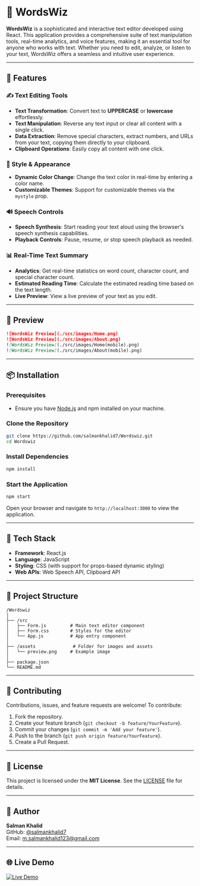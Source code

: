 # 📝 WordsWiz

**WordsWiz** is a sophisticated and interactive text editor developed using React. This application provides a comprehensive suite of text manipulation tools, real-time analytics, and voice features, making it an essential tool for anyone who works with text. Whether you need to edit, analyze, or listen to your text, WordsWiz offers a seamless and intuitive user experience.

---

## 🚀 Features

### ✍️ Text Editing Tools

- **Text Transformation**: Convert text to **UPPERCASE** or **lowercase** effortlessly.
- **Text Manipulation**: Reverse any text input or clear all content with a single click.
- **Data Extraction**: Remove special characters, extract numbers, and URLs from your text, copying them directly to your clipboard.
- **Clipboard Operations**: Easily copy all content with one click.

### 🎨 Style & Appearance

- **Dynamic Color Change**: Change the text color in real-time by entering a color name.
- **Customizable Themes**: Support for customizable themes via the `mystyle` prop.

### 🔊 Speech Controls

- **Speech Synthesis**: Start reading your text aloud using the browser's speech synthesis capabilities.
- **Playback Controls**: Pause, resume, or stop speech playback as needed.

### 📊 Real-Time Text Summary

- **Analytics**: Get real-time statistics on word count, character count, and special character count.
- **Estimated Reading Time**: Calculate the estimated reading time based on the text length.
- **Live Preview**: View a live preview of your text as you edit.

---

## 📸 Preview

   ```markdown
   ![WordsWiz Preview](./src/images/Home.png)
   ![WordsWiz Preview](./src/images/About.png)
   ![WordsWiz Preview](./src/images/Home(mobile).png)
   ![WordsWiz Preview](./src/images/About(mobile).png)

   ```

---

## 📦 Installation

### Prerequisites

- Ensure you have [Node.js](https://nodejs.org/) and npm installed on your machine.

### Clone the Repository

```bash
git clone https://github.com/salmankhalid7/Wordswiz.git
cd Wordswiz
```

### Install Dependencies

```bash
npm install
```

### Start the Application

```bash
npm start
```

Open your browser and navigate to `http://localhost:3000` to view the application.

---

## 🧠 Tech Stack

- **Framework**: React.js
- **Language**: JavaScript
- **Styling**: CSS (with support for props-based dynamic styling)
- **Web APIs**: Web Speech API, Clipboard API

---

## 📁 Project Structure

```
/Wordswiz
│
├── /src
│   ├── Form.js         # Main text editor component
│   ├── Form.css        # Styles for the editor
│   └── App.js          # App entry component
│
├── /assets              # Folder for images and assets
│   └── preview.png     # Example image
│
├── package.json
└── README.md
```

---

## 🙌 Contributing

Contributions, issues, and feature requests are welcome! To contribute:

1. Fork the repository.
2. Create your feature branch (`git checkout -b feature/YourFeature`).
3. Commit your changes (`git commit -m 'Add your feature'`).
4. Push to the branch (`git push origin feature/YourFeature`).
5. Create a Pull Request.

---

## 📄 License

This project is licensed under the **MIT License**. See the [LICENSE](LICENSE) file for details.

---

## 👤 Author

**Salman Khalid**  
GitHub: [@salmankhalid7](https://github.com/salmankhalid7)  
Email: [m.salmankhalid123@gmail.com](mailto:m.salmankhalid123@gmail.com)

---

## 🌐 Live Demo

[![Live Demo](https://img.shields.io/badge/Live%20Demo-Click%20Here-brightgreen)](https://salmankhalid7.github.io/Wordswiz/)
